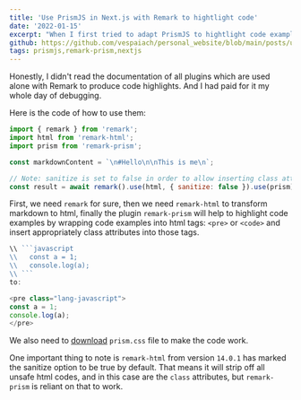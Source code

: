 ```yaml
---
title: 'Use PrismJS in Next.js with Remark to hightlight code'
date: '2022-01-15'
excerpt: "When I first tried to adapt PrismJS to hightlight code examples for my websites, I spent almost a whole day to read tutorials, tried code samples, implemented them and debugged why it didn't work for me. That was so paintful for adapting just a small of code...😞"
github: https://github.com/vespaiach/personal_website/blob/main/posts/use-prismjs-in-nextjs-with-remark-to-hightlight-code.md
tags: prismjs,remark-prism,nextjs
---
```


Honestly, I didn't read the documentation of all plugins which are used alone with Remark to produce code highlights. And I had paid for it my whole day of debugging. 

Here is the code of how to use them:

```javascript
import { remark } from 'remark';
import html from 'remark-html';
import prism from 'remark-prism';

const markdownContent = `\n#Hello\n\nThis is me\n`;

// Note: sanitize is set to false in order to allow inserting class attribute
const result = await remark().use(html, { sanitize: false }).use(prism).process(markdownContent);
```

First, we need `remark` for sure, then we need `remark-html` to transform markdown to html, finally the plugin `remark-prism` will help to highlight code examples by wrapping code examples into html tags: `<pre>` or `<code>` and insert appropriately class attributes into those tags.

```javascript
\\ ```javascript
\\   const a = 1;
\\   console.log(a);
\\ ```
to:

<pre class="lang-javascript">
const a = 1;
console.log(a);
</pre>
```

We also need to [download](https://prismjs.com/) `prism.css` file to make the code work.

One important thing to note is `remark-html` from version `14.0.1` has marked the sanitize option to be true by default. That means it will strip off all unsafe html codes, and in this case are the `class` attributes, but `remark-prism` is reliant on that to work.




